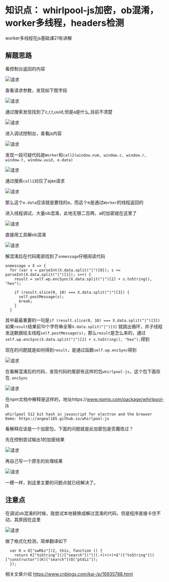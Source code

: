 # 知识点： whirlpool-js加密，ob混淆，worker多线程，headers检测

worker多线程在js基础课21有讲解

## 解题思路

看控制台返回的内容

![请求](./img/1.png)

查看请求参数，发现如下图字段

![请求](./img/2.png)

通过搜索发现找到了c,r,t,uuid,但是a是什么,目前不清楚

![请求](./img/3.png)

进入调试控制台，查看js内容

![请求](./img/4.png)

发现一段可疑代码是`Worker`和`call2(window.num, window.c, window.r, window.t, window.uuid, e.data)`

![请求](./img/5.png)

通过搜索`call2`对应了ajax请求

![请求](./img/6.png)

那么这个`e.data`应该就是要找的a，而这个e是通过`Worker`的线程返回的

进入线程调试，大量ob混淆，此地无银二百两，a的加密就在这里了

![请求](./img/7.png)

直接用工具解ob混淆

![请求](./img/8.png)

解混淆后在代码尾部找到了`onmessage`仔细阅读代码

    onmessage = X => {
      for (var s = parseInt(X.data.split("|")[0]); s <= parseInt(X.data.split("|")[1]); s++) {
        result = self.wp.encSync(X.data.split("|")[2] + s.toString(), "hex");
    
        if (result.slice(0, 10) === X.data.split("|")[3]) {
          self.postMessage(s);
          break;
        }
      }

其中最最重要的一句是`if (result.slice(0, 10) === X.data.split("|")[3])`如果`result`结果前10个字符串全等`X.data.split("|")[3]`
就跳出循环，并子线程发送数据给主线程`self.postMessage(s)`，那么`result`是怎么来的，通过`self.wp.encSync(X.data.split("|")[2] + s.toString(), "hex");`得到

现在的问题就是如何得到`result`，是通过函数`self.wp.encSync`得到

![请求](./img/12.png)

在看解混淆后的代码，发现代码的尾部有这样的包`whirlpool-js`，这个包下面存在`.encSync`

![请求](./img/9.png)

在npm文档中解释是这样的，地址https://www.npmjs.com/package/whirlpool-js

    whirlpool 512 bit hash in javascript for electron and the browser
    Demo: https://angeal185.github.io/whirlpool-js

看解释应该是一个加密包，下面的问题就是此加密包是否魔改过？

先在控制尝试输出1的加密结果

![请求](./img/10.png)

再自己写一个原生的处理结果

![请求](./img/11.png)

一模一样，到这里主要的问题点就已经解决了。

## 注意点

在调试ob混淆的时候，我尝试本地替换成解过混淆的代码，但是程序直接卡住不动，其原因在这里

![请求](./img/13.png)

做了格式化检测，简单翻译如下

      var K = O["xwRkz"](Z, this, function () {
        return K["toString"]()["search"]("(((.+)+)+)+$")["toString"]()["constructor"](K)["search"](O["ptdii"]);
      });

相关文章介绍 https://www.cnblogs.com/kai-/p/16935788.html
